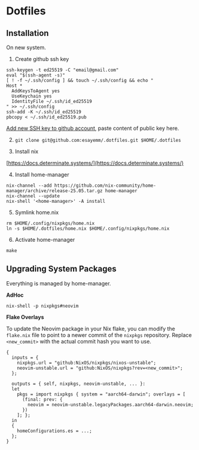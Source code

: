 # Dotfiles

## Installation

On new system.

1. Create github ssh key

```
ssh-keygen -t ed25519 -C "email@gmail.com"
eval "$(ssh-agent -s)"
[ ! -f ~/.ssh/config ] && touch ~/.ssh/config && echo "
Host *
  AddKeysToAgent yes
  UseKeychain yes
  IdentityFile ~/.ssh/id_ed25519
" >> ~/.ssh/config
ssh-add -K ~/.ssh/id_ed25519
pbcopy < ~/.ssh/id_ed25519.pub
```

[Add new SSH key to github account](https://github.com/settings/ssh/new), paste
content of public key here.

2. `git clone git@github.com:esayemm/.dotfiles.git $HOME/.dotfiles`

3. Install nix

[https://docs.determinate.systems/](https://docs.determinate.systems/)

4. Install home-manager

```
nix-channel --add https://github.com/nix-community/home-manager/archive/release-25.05.tar.gz home-manager
nix-channel --update
nix-shell '<home-manager>' -A install
```

5. Symlink home.nix

```
rm $HOME/.config/nixpkgs/home.nix
ln -s $HOME/.dotfiles/home.nix $HOME/.config/nixpkgs/home.nix
```

6. Activate home-manager

```
make
```

## Upgrading System Packages

Everything is managed by home-manager.

**AdHoc**

```
nix-shell -p nixpkgs#neovim
```

**Flake Overlays**

To update the Neovim package in your Nix flake, you can modify the `flake.nix`
file to point to a newer commit of the `nixpkgs` repository. Replace
`<new_commit>` with the actual commit hash you want to use.

```
{
  inputs = {
    nixpkgs.url = "github:NixOS/nixpkgs/nixos-unstable";
    neovim-unstable.url = "github:NixOS/nixpkgs?rev=<new_commit>";
  };

  outputs = { self, nixpkgs, neovim-unstable, ... }:
  let
    pkgs = import nixpkgs { system = "aarch64-darwin"; overlays = [
      (final: prev: {
        neovim = neovim-unstable.legacyPackages.aarch64-darwin.neovim;
      })
    ]; };
  in
  {
    homeConfigurations.es = ...;
  };
}
```
